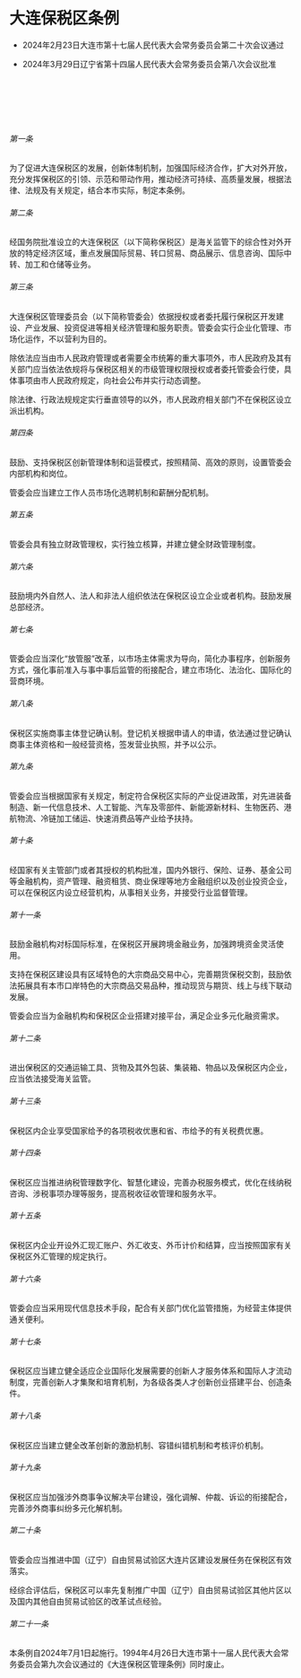 # 大连保税区条例

- 2024年2月23日大连市第十七届人民代表大会常务委员会第二十次会议通过

- 2024年3月29日辽宁省第十四届人民代表大会常务委员会第八次会议批准

<!-- INFO END -->

​

​

​

###### 第一条

为了促进大连保税区的发展，创新体制机制，加强国际经济合作，扩大对外开放，充分发挥保税区的引领、示范和带动作用，推动经济可持续、高质量发展，根据法律、法规及有关规定，结合本市实际，制定本条例。

###### 第二条

经国务院批准设立的大连保税区（以下简称保税区）是海关监管下的综合性对外开放的特定经济区域，重点发展国际贸易、转口贸易、商品展示、信息咨询、国际中转、加工和仓储等业务。

###### 第三条

大连保税区管理委员会（以下简称管委会）依据授权或者委托履行保税区开发建设、产业发展、投资促进等相关经济管理和服务职责。管委会实行企业化管理、市场化运作，不以营利为目的。

除依法应当由市人民政府管理或者需要全市统筹的重大事项外，市人民政府及其有关部门应当依法依规将与保税区相关的市级管理权限授权或者委托管委会行使，具体事项由市人民政府规定，向社会公布并实行动态调整。

除法律、行政法规规定实行垂直领导的以外，市人民政府相关部门不在保税区设立派出机构。

###### 第四条

鼓励、支持保税区创新管理体制和运营模式，按照精简、高效的原则，设置管委会内部机构和岗位。

管委会应当建立工作人员市场化选聘机制和薪酬分配机制。

###### 第五条

管委会具有独立财政管理权，实行独立核算，并建立健全财政管理制度。

###### 第六条

鼓励境内外自然人、法人和非法人组织依法在保税区设立企业或者机构。鼓励发展总部经济。

###### 第七条

管委会应当深化“放管服”改革，以市场主体需求为导向，简化办事程序，创新服务方式，强化事前准入与事中事后监管的衔接配合，建立市场化、法治化、国际化的营商环境。

###### 第八条

保税区实施商事主体登记确认制。登记机关根据申请人的申请，依法通过登记确认商事主体资格和一般经营资格，签发营业执照，并予以公示。

###### 第九条

管委会应当根据国家有关规定，制定符合保税区实际的产业促进政策，对先进装备制造、新一代信息技术、人工智能、汽车及零部件、新能源新材料、生物医药、港航物流、冷链加工储运、快速消费品等产业给予扶持。

###### 第十条

经国家有关主管部门或者其授权的机构批准，国内外银行、保险、证券、基金公司等金融机构，资产管理、融资租赁、商业保理等地方金融组织以及创业投资企业，可以在保税区内设立经营机构，从事相关业务，并接受行业监督管理。

###### 第十一条

鼓励金融机构对标国际标准，在保税区开展跨境金融业务，加强跨境资金灵活使用。

支持在保税区建设具有区域特色的大宗商品交易中心，完善期货保税交割，鼓励依法拓展具有本市口岸特色的大宗商品交易品种，推动现货与期货、线上与线下联动发展。

管委会应当为金融机构和保税区企业搭建对接平台，满足企业多元化融资需求。

###### 第十二条

进出保税区的交通运输工具、货物及其外包装、集装箱、物品以及保税区内企业，应当依法接受海关监管。

###### 第十三条

保税区内企业享受国家给予的各项税收优惠和省、市给予的有关税费优惠。

###### 第十四条

保税区应当推进纳税管理数字化、智慧化建设，完善办税服务模式，优化在线纳税咨询、涉税事项办理等服务，提高税收征收管理和服务水平。

###### 第十五条

保税区内企业开设外汇现汇账户、外汇收支、外币计价和结算，应当按照国家有关保税区外汇管理的规定执行。

###### 第十六条

管委会应当采用现代信息技术手段，配合有关部门优化监管措施，为经营主体提供通关便利。

###### 第十七条

保税区应当建立健全适应企业国际化发展需要的创新人才服务体系和国际人才流动制度，完善创新人才集聚和培育机制，为各级各类人才创新创业搭建平台、创造条件。

###### 第十八条

保税区应当建立健全改革创新的激励机制、容错纠错机制和考核评价机制。

###### 第十九条

保税区应当加强涉外商事争议解决平台建设，强化调解、仲裁、诉讼的衔接配合，完善涉外商事纠纷多元化解机制。

###### 第二十条

管委会应当推进中国（辽宁）自由贸易试验区大连片区建设发展任务在保税区有效落实。

经综合评估后，保税区可以率先复制推广中国（辽宁）自由贸易试验区其他片区以及国内其他自由贸易试验区的改革试点经验。

###### 第二十一条

本条例自2024年7月1日起施行。1994年4月26日大连市第十一届人民代表大会常务委员会第九次会议通过的《大连保税区管理条例》同时废止。
